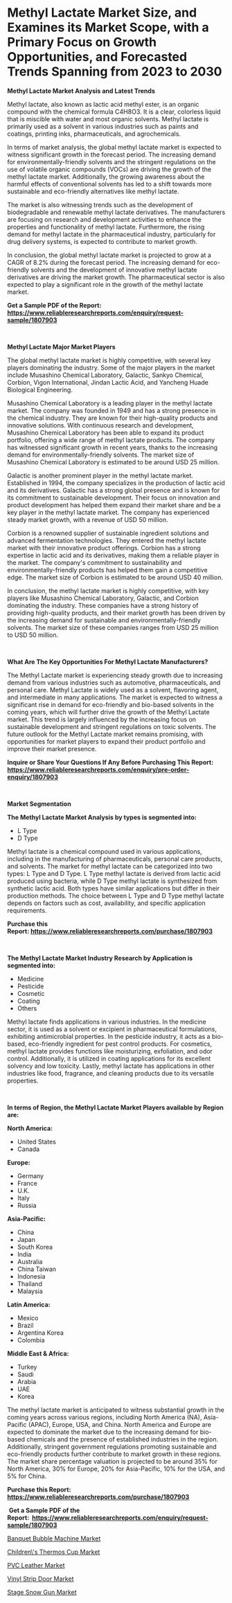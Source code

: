 <p><h1>Methyl Lactate Market Size, and Examines its Market Scope, with a Primary Focus on Growth Opportunities, and Forecasted Trends Spanning from 2023 to 2030</h1></p><p><strong>Methyl Lactate Market Analysis and Latest Trends</strong></p>
<p><p>Methyl lactate, also known as lactic acid methyl ester, is an organic compound with the chemical formula C4H8O3. It is a clear, colorless liquid that is miscible with water and most organic solvents. Methyl lactate is primarily used as a solvent in various industries such as paints and coatings, printing inks, pharmaceuticals, and agrochemicals.</p><p>In terms of market analysis, the global methyl lactate market is expected to witness significant growth in the forecast period. The increasing demand for environmentally-friendly solvents and the stringent regulations on the use of volatile organic compounds (VOCs) are driving the growth of the methyl lactate market. Additionally, the growing awareness about the harmful effects of conventional solvents has led to a shift towards more sustainable and eco-friendly alternatives like methyl lactate.</p><p>The market is also witnessing trends such as the development of biodegradable and renewable methyl lactate derivatives. The manufacturers are focusing on research and development activities to enhance the properties and functionality of methyl lactate. Furthermore, the rising demand for methyl lactate in the pharmaceutical industry, particularly for drug delivery systems, is expected to contribute to market growth.</p><p>In conclusion, the global methyl lactate market is projected to grow at a CAGR of 8.2% during the forecast period. The increasing demand for eco-friendly solvents and the development of innovative methyl lactate derivatives are driving the market growth. The pharmaceutical sector is also expected to play a significant role in the growth of the methyl lactate market.</p></p>
<p><strong>Get a Sample PDF of the Report:&nbsp; <a href="https://www.reliableresearchreports.com/enquiry/request-sample/1807903">https://www.reliableresearchreports.com/enquiry/request-sample/1807903</a></strong></p>
<p>&nbsp;</p>
<p><strong>Methyl Lactate Major Market Players</strong></p>
<p><p>The global methyl lactate market is highly competitive, with several key players dominating the industry. Some of the major players in the market include Musashino Chemical Laboratory, Galactic, Sankyo Chemical, Corbion, Vigon International, Jindan Lactic Acid, and Yancheng Huade Biological Engineering.</p><p>Musashino Chemical Laboratory is a leading player in the methyl lactate market. The company was founded in 1949 and has a strong presence in the chemical industry. They are known for their high-quality products and innovative solutions. With continuous research and development, Musashino Chemical Laboratory has been able to expand its product portfolio, offering a wide range of methyl lactate products. The company has witnessed significant growth in recent years, thanks to the increasing demand for environmentally-friendly solvents. The market size of Musashino Chemical Laboratory is estimated to be around USD 25 million.</p><p>Galactic is another prominent player in the methyl lactate market. Established in 1994, the company specializes in the production of lactic acid and its derivatives. Galactic has a strong global presence and is known for its commitment to sustainable development. Their focus on innovation and product development has helped them expand their market share and be a key player in the methyl lactate market. The company has experienced steady market growth, with a revenue of USD 50 million.</p><p>Corbion is a renowned supplier of sustainable ingredient solutions and advanced fermentation technologies. They entered the methyl lactate market with their innovative product offerings. Corbion has a strong expertise in lactic acid and its derivatives, making them a reliable player in the market. The company's commitment to sustainability and environmentally-friendly products has helped them gain a competitive edge. The market size of Corbion is estimated to be around USD 40 million.</p><p>In conclusion, the methyl lactate market is highly competitive, with key players like Musashino Chemical Laboratory, Galactic, and Corbion dominating the industry. These companies have a strong history of providing high-quality products, and their market growth has been driven by the increasing demand for sustainable and environmentally-friendly solvents. The market size of these companies ranges from USD 25 million to USD 50 million.</p></p>
<p>&nbsp;</p>
<p><strong>What Are The Key Opportunities For Methyl Lactate Manufacturers?</strong></p>
<p><p>The Methyl Lactate market is experiencing steady growth due to increasing demand from various industries such as automotive, pharmaceuticals, and personal care. Methyl Lactate is widely used as a solvent, flavoring agent, and intermediate in many applications. The market is expected to witness a significant rise in demand for eco-friendly and bio-based solvents in the coming years, which will further drive the growth of the Methyl Lactate market. This trend is largely influenced by the increasing focus on sustainable development and stringent regulations on toxic solvents. The future outlook for the Methyl Lactate market remains promising, with opportunities for market players to expand their product portfolio and improve their market presence.</p></p>
<p><strong>Inquire or Share Your Questions If Any Before Purchasing This Report: <a href="https://www.reliableresearchreports.com/enquiry/pre-order-enquiry/1807903">https://www.reliableresearchreports.com/enquiry/pre-order-enquiry/1807903</a></strong></p>
<p>&nbsp;</p>
<p><strong>Market Segmentation</strong></p>
<p><strong>The Methyl Lactate Market Analysis by types is segmented into:</strong></p>
<p><ul><li>L Type</li><li>D Type</li></ul></p>
<p><p>Methyl lactate is a chemical compound used in various applications, including in the manufacturing of pharmaceuticals, personal care products, and solvents. The market for methyl lactate can be categorized into two types: L Type and D Type. L Type methyl lactate is derived from lactic acid produced using bacteria, while D Type methyl lactate is synthesized from synthetic lactic acid. Both types have similar applications but differ in their production methods. The choice between L Type and D Type methyl lactate depends on factors such as cost, availability, and specific application requirements.</p></p>
<p><strong>Purchase this Report:&nbsp;<a href="https://www.reliableresearchreports.com/purchase/1807903">https://www.reliableresearchreports.com/purchase/1807903</a></strong></p>
<p>&nbsp;</p>
<p><strong>The Methyl Lactate Market Industry Research by Application is segmented into:</strong></p>
<p><ul><li>Medicine</li><li>Pesticide</li><li>Cosmetic</li><li>Coating</li><li>Others</li></ul></p>
<p><p>Methyl lactate finds applications in various industries. In the medicine sector, it is used as a solvent or excipient in pharmaceutical formulations, exhibiting antimicrobial properties. In the pesticide industry, it acts as a bio-based, eco-friendly ingredient for pest control products. For cosmetics, methyl lactate provides functions like moisturizing, exfoliation, and odor control. Additionally, it is utilized in coating applications for its excellent solvency and low toxicity. Lastly, methyl lactate has applications in other industries like food, fragrance, and cleaning products due to its versatile properties.</p></p>
<p>&nbsp;</p>
<p><strong>In terms of Region, the Methyl Lactate Market Players available by Region are:</strong></p>
<p>
    <p> <strong> North America: </strong>
        <ul>
            <li>United States</li>
            <li>Canada</li>
        </ul>
        </p> 
    <p> <strong> Europe: </strong>
        <ul>
            <li>Germany</li>
            <li>France</li>
            <li>U.K.</li>
            <li>Italy</li>
            <li>Russia</li>
        </ul>
        </p> 
    <p> <strong> Asia-Pacific: </strong>
        <ul>
            <li>China</li>
            <li>Japan</li>
            <li>South Korea</li>
            <li>India</li>
            <li>Australia</li>
            <li>China Taiwan</li>
            <li>Indonesia</li>
            <li>Thailand</li>
            <li>Malaysia</li>
        </ul>
        </p> 
    <p> <strong> Latin America: </strong>
        <ul>
            <li>Mexico</li>
            <li>Brazil</li>
            <li>Argentina Korea</li>
            <li>Colombia</li>
        </ul>
        </p> 
    <p> <strong> Middle East & Africa: </strong>
        <ul>
            <li>Turkey</li>
            <li>Saudi</li>
            <li>Arabia</li>
            <li>UAE</li>
            <li>Korea</li>
        </ul>
    </p>
    </p>
<p><p>The methyl lactate market is anticipated to witness substantial growth in the coming years across various regions, including North America (NA), Asia-Pacific (APAC), Europe, USA, and China. North America and Europe are expected to dominate the market due to the increasing demand for bio-based chemicals and the presence of established industries in the region. Additionally, stringent government regulations promoting sustainable and eco-friendly products further contribute to market growth in these regions. The market share percentage valuation is projected to be around 35% for North America, 30% for Europe, 20% for Asia-Pacific, 10% for the USA, and 5% for China.</p></p>
<p><strong>Purchase this Report: <a href="https://www.reliableresearchreports.com/purchase/1807903">https://www.reliableresearchreports.com/purchase/1807903</a></strong></p>
<p>&nbsp;<strong>Get a Sample PDF of the Report:&nbsp;&nbsp;<a href="https://www.reliableresearchreports.com/enquiry/request-sample/1807903">https://www.reliableresearchreports.com/enquiry/request-sample/1807903</a></strong></p>
<p><strong></strong></p>
<p><p><a href="https://medium.com/@marvinhug741/banquet-bubble-machine-market-outlook-industry-overview-and-forecast-2023-to-2030-4d37b8dc9dca">Banquet Bubble Machine Market</a></p><p><a href="https://medium.com/@lupeosinski/children-s-thermos-cup-market-analysis-and-sze-forecasted-for-period-from-2023-to-2030-de3604c45dff">Children\'s Thermos Cup Market</a></p><p><a href="https://github.com/FassouRP/Market-Research-Report-List-1/blob/main/pvc-leather-market.md">PVC Leather Market</a></p><p><a href="https://github.com/ashepherd82/Market-Research-Report-List-1/blob/main/vinyl-strip-door-market.md">Vinyl Strip Door Market</a></p><p><a href="https://medium.com/@slanecode210/stage-snow-gun-market-analysis-its-cagr-market-segmentation-and-global-industry-overview-37a832b93c6a">Stage Snow Gun Market</a></p></p>